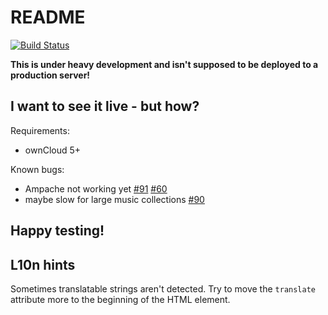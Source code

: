README
======

[![Build Status](https://secure.travis-ci.org/owncloud/music.png)](http://travis-ci.org/owncloud/music)

**This is under heavy development and isn't supposed to be deployed to a production server!**

I want to see it live - but how?
--------------------------------

Requirements:

 * ownCloud 5+

Known bugs:

 * Ampache not working yet [#91](https://github.com/owncloud/music/issues/91) [#60](https://github.com/owncloud/music/issues/60)
 * maybe slow for large music collections [#90](https://github.com/owncloud/music/issues/90)

Happy testing!
--------------

L10n hints
----------

Sometimes translatable strings aren't detected. Try to move the `translate` attribute
more to the beginning of the HTML element.
